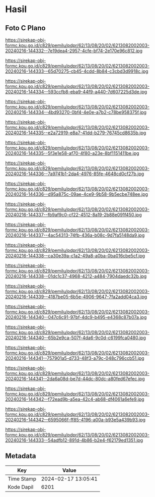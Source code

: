 # Hasil

## Foto C Plano

https://sirekap-obj-formc.kpu.go.id/c829/pemilu/pdpr/62/13/08/20/02/6213082002003-20240216-144332--7e19dea4-2957-4cfe-bf74-2e170e96c812.jpg

https://sirekap-obj-formc.kpu.go.id/c829/pemilu/pdpr/62/13/08/20/02/6213082002003-20240216-144333--65d70275-cb45-4cdd-8b84-c3cbd3d9918c.jpg

https://sirekap-obj-formc.kpu.go.id/c829/pemilu/pdpr/62/13/08/20/02/6213082002003-20240216-144334--593ccfb8-eba9-44f9-a440-7d607225d3de.jpg

https://sirekap-obj-formc.kpu.go.id/c829/pemilu/pdpr/62/13/08/20/02/6213082002003-20240216-144334--4bd93270-0bf4-4e0e-a7b2-c78be958375f.jpg

https://sirekap-obj-formc.kpu.go.id/c829/pemilu/pdpr/62/13/08/20/02/6213082002003-20240216-144335--e2a72919-e8a7-41dd-b279-76745cd8635b.jpg

https://sirekap-obj-formc.kpu.go.id/c829/pemilu/pdpr/62/13/08/20/02/6213082002003-20240216-144335--5f3e1e58-af70-4f80-a23e-8bf1151411be.jpg

https://sirekap-obj-formc.kpu.go.id/c829/pemilu/pdpr/62/13/08/20/02/6213082002003-20240216-144336--7a9741b1-2da4-4976-85fe-4648cd0cf27b.jpg

https://sirekap-obj-formc.kpu.go.id/c829/pemilu/pdpr/62/13/08/20/02/6213082002003-20240216-144336--d95a875c-09ae-4ce9-9b58-9b5ecbe748ee.jpg

https://sirekap-obj-formc.kpu.go.id/c829/pemilu/pdpr/62/13/08/20/02/6213082002003-20240216-144337--fb9af9c0-cf22-4512-8a19-2b88e091f450.jpg

https://sirekap-obj-formc.kpu.go.id/c829/pemilu/pdpr/62/13/08/20/02/6213082002003-20240216-144337--4ac54313-74fb-436a-b08c-9d7fa5148da9.jpg

https://sirekap-obj-formc.kpu.go.id/c829/pemilu/pdpr/62/13/08/20/02/6213082002003-20240216-144338--ca30e39a-c1a2-49a8-a0ba-0ba016cbe5cf.jpg

https://sirekap-obj-formc.kpu.go.id/c829/pemilu/pdpr/62/13/08/20/02/6213082002003-20240216-144338--01dc1c37-4968-4212-a484-7904daedc32b.jpg

https://sirekap-obj-formc.kpu.go.id/c829/pemilu/pdpr/62/13/08/20/02/6213082002003-20240216-144339--4187be05-6b5e-4906-9647-7fa2add04ca3.jpg

https://sirekap-obj-formc.kpu.go.id/c829/pemilu/pdpr/62/13/08/20/02/6213082002003-20240216-144340--047c6c91-97bf-4dc9-b495-e4368c87b07a.jpg

https://sirekap-obj-formc.kpu.go.id/c829/pemilu/pdpr/62/13/08/20/02/6213082002003-20240216-144340--65b2e9ca-507f-4da6-9c0d-c6199fca0480.jpg

https://sirekap-obj-formc.kpu.go.id/c829/pemilu/pdpr/62/13/08/20/02/6213082002003-20240216-144341--757901a5-d733-48f3-a79c-048c796ccb51.jpg

https://sirekap-obj-formc.kpu.go.id/c829/pemilu/pdpr/62/13/08/20/02/6213082002003-20240216-144341--2da6a08d-be7d-44dc-80dc-a80fed67efec.jpg

https://sirekap-obj-formc.kpu.go.id/c829/pemilu/pdpr/62/13/08/20/02/6213082002003-20240216-144342--f72ead9b-a5ea-42c4-ab68-df4061a6efe9.jpg

https://sirekap-obj-formc.kpu.go.id/c829/pemilu/pdpr/62/13/08/20/02/6213082002003-20240216-144342--6595066f-ff85-4196-a00a-b93e5a439b93.jpg

https://sirekap-obj-formc.kpu.go.id/c829/pemilu/pdpr/62/13/08/20/02/6213082002003-20240216-144333--54adfb12-891d-4b86-b2e4-f62179ed1351.jpg


## Metadata

| Key        | Value               |
| ---------- | ------------------- |
| Time Stamp | 2024-02-17 13:05:41 |
| Kode Dapil | 6201                |



